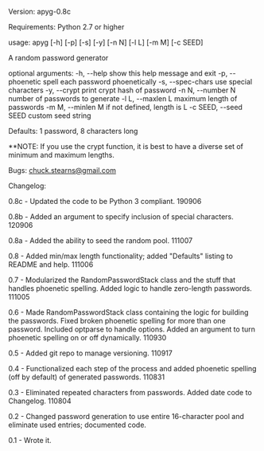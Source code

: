 Version: apyg-0.8c

Requirements: Python 2.7 or higher

usage: apyg [-h] [-p] [-s] [-y] [-n N] [-l L] [-m M] [-c SEED]

A random password generator

optional arguments:
  -h, --help            show this help message and exit
  -p, --phoenetic       spell each password phoenetically
  -s, --spec-chars      use special characters
  -y, --crypt           print crypt hash of password
  -n N, --number N      number of passwords to generate
  -l L, --maxlen L      maximum length of passwords
  -m M, --minlen M      if not defined, length is L
  -c SEED, --seed SEED  custom seed string

Defaults: 1 password, 8 characters long

**NOTE: If you use the crypt function, it is best to have a diverse set of
minimum and maximum lengths.

Bugs: chuck.stearns@gmail.com

Changelog:

0.8c - Updated the code to be Python 3 compliant. 190906

0.8b - Added an argument to specify inclusion of special characters. 120906

0.8a - Added the ability to seed the random pool. 111007

0.8 - Added min/max length functionality; added "Defaults" listing to README
and help. 111006

0.7 - Modularized the RandomPasswordStack class and the stuff that handles
phoenetic spelling. Added logic to handle zero-length passwords. 111005

0.6 - Made RandomPasswordStack class containing the logic for building
the passwords. Fixed broken phoenetic spelling for more than one password.
Included optparse to handle options. Added an argument to turn phoenetic
spelling on or off dynamically. 110930

0.5 - Added git repo to manage versioning. 110917

0.4 - Functionalized each step of the process and added
phoenetic spelling (off by default) of generated passwords. 110831

0.3 - Eliminated repeated characters from passwords. Added
date code to Changelog. 110804

0.2 - Changed password generation to use entire 16-character 
pool and eliminate used entries; documented code.

0.1 - Wrote it.
